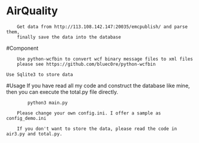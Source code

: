 AirQuality
===========================================
        Get data from http://113.108.142.147:20035/emcpublish/ and parse them,
        finally save the data into the database

#Component

        Use python-wcfbin to convert wcf binary message files to xml files
        please see https://github.com/bluec0re/python-wcfbin

	Use Sqlite3 to store data

#Usage
        If you have read all my code and construct the database like mine, 
        then you can execute the total.py file directly.

```
        python3 main.py
```

        Please change your own config.ini. I offer a sample as config_demo.ini

        If you don't want to store the data, please read the code in air3.py and total.py.

